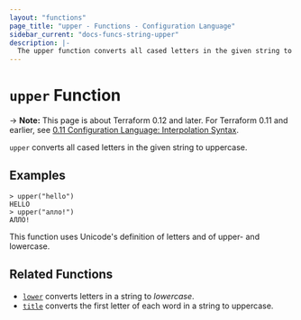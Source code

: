 ```yaml
---
layout: "functions"
page_title: "upper - Functions - Configuration Language"
sidebar_current: "docs-funcs-string-upper"
description: |-
  The upper function converts all cased letters in the given string to uppercase.
---
```


# `upper` Function

-> **Note:** This page is about Terraform 0.12 and later. For Terraform 0.11 and
earlier, see
[0.11 Configuration Language: Interpolation Syntax](../../configuration-0-11/interpolation.html).

`upper` converts all cased letters in the given string to uppercase.

## Examples

```
> upper("hello")
HELLO
> upper("алло!")
АЛЛО!
```

This function uses Unicode's definition of letters and of upper- and lowercase.

## Related Functions

* [`lower`](./lower.html) converts letters in a string to _lowercase_.
* [`title`](./title.html) converts the first letter of each word in a string to uppercase.
